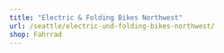 ```yaml
---
title: "Electric & Folding Bikes Northwest"
url: /seattle/electric-und-folding-bikes-northwest/
shop: Fahrrad
---
```

